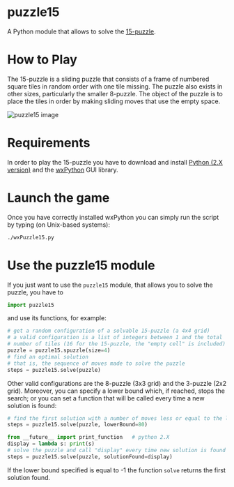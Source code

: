 puzzle15
======
A Python module that allows to solve the [15-puzzle](http://en.wikipedia.org/wiki/15_puzzle).


How to Play
======
The 15-puzzle is a sliding puzzle that consists of a frame of numbered square tiles in random order with one tile missing. The puzzle also exists in other sizes, particularly the smaller 8-puzzle.
The object of the puzzle is to place the tiles in order by making sliding moves that use the empty space.

![puzzle15 image](http://i59.tinypic.com/106zsli.jpg)


Requirements
======
In order to play the 15-puzzle you have to download and install [Python (2.X version)](https://www.python.org/downloads/) and the [wxPython](http://www.wxpython.org/download.php) GUI library.


Launch the game
======
Once you have correctly installed wxPython you can simply run the script by typing (on Unix-based systems):
```bash
./wxPuzzle15.py
```

Use the puzzle15 module
======
If you just want to use the `puzzle15` module, that allows you to solve the puzzle, you have to
```python
import puzzle15
```
and use its functions, for example:
```python
# get a random configuration of a solvable 15-puzzle (a 4x4 grid)
# a valid configuration is a list of integers between 1 and the total
# number of tiles (16 for the 15-puzzle, the "empty cell" is included)
puzzle = puzzle15.spuzzle(size=4)
# find an optimal solution
# that is, the sequence of moves made to solve the puzzle
steps = puzzle15.solve(puzzle)
```
Other valid configurations are the 8-puzzle (3x3 grid) and the 3-puzzle (2x2 grid). Moreover, you can specify a lower bound which, if reached, stops the search; or you can set a function that will be called every time a new solution is found:
```python
# find the first solution with a number of moves less or equal to the lower bound
steps = puzzle15.solve(puzzle, lowerBound=80)

from __future__ import print_function   # python 2.X
display = lambda s: print(s)
# solve the puzzle and call "display" every time new solution is found
steps = puzzle15.solve(puzzle, solutionFound=display)
```
If the lower bound specified is equal to -1 the function `solve` returns the first solution found.
